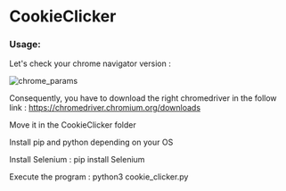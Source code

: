 # CookieClicker

### Usage:
  Let's check your chrome navigator version :

  ![chrome_params](https://user-images.githubusercontent.com/65111947/141858987-dec8dae7-f1f6-4bdb-a9c8-32b5d50d8a61.PNG)
  
  Consequently, you have to download the right chromedriver in the follow link : https://chromedriver.chromium.org/downloads
  
  Move it in the CookieClicker folder
  
  Install pip and python depending on your OS
  
  Install Selenium :
      pip install Selenium
  
  Execute the program :
      python3 cookie_clicker.py
